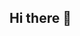 ## Hi there 👋

<!--
**geoselva/geoselva** is a ✨ _special_ ✨ repository because its `README.md` (this file) appears on your GitHub profile.

Here are some ideas to get you started:
I am Selva
- 🔭 I’m currently working on ... GIS
- 🌱 I’m currently learning ...  Data Science
- 👯 I’m looking to collaborate on ... Data Science
- 🤔 I’m looking for help with ... Data Science
- 💬 Ask me about ... GIS & Data Science
- 📫 How to reach me: ... geoselva@gmail
- 😄 Pronouns: ...
- ⚡ Fun fact: ...
-->
